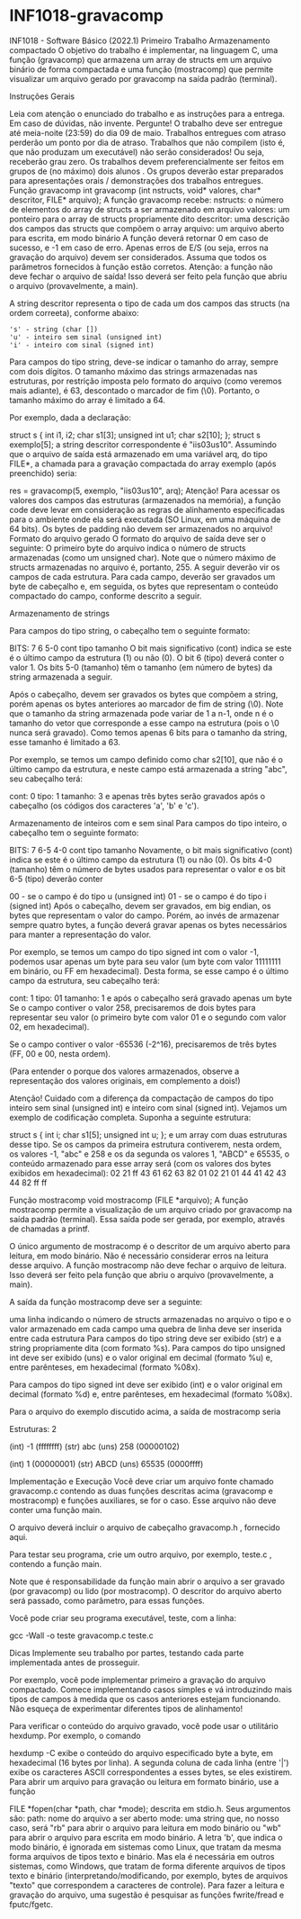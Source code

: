 # INF1018-gravacomp
INF1018 - Software Básico (2022.1)
Primeiro Trabalho
Armazenamento compactado
O objetivo do trabalho é implementar, na linguagem C, uma função (gravacomp) que armazena um array de structs em um arquivo binário de forma compactada e uma função (mostracomp) que permite visualizar um arquivo gerado por gravacomp na saída padrão (terminal).

Instruções Gerais

Leia com atenção o enunciado do trabalho e as instruções para a entrega. Em caso de dúvidas, não invente. Pergunte!
O trabalho deve ser entregue até meia-noite (23:59) do dia 09 de maio.
Trabalhos entregues com atraso perderão um ponto por dia de atraso.
Trabalhos que não compilem (isto é, que não produzam um executável) não serão considerados! Ou seja, receberão grau zero.
Os trabalhos devem preferencialmente ser feitos em grupos de (no máximo) dois alunos .
Os grupos deverão estar preparados para apresentações orais / demonstrações dos trabalhos entregues.
Função gravacomp
int gravacomp (int nstructs, void* valores, char* descritor, FILE* arquivo); 
A função gravacomp recebe:
nstructs: o número de elementos do array de structs a ser armazenado em arquivo
valores: um ponteiro para o array de structs propriamente dito
descritor: uma descrição dos campos das structs que compõem o array
arquivo: um arquivo aberto para escrita, em modo binário
A função deverá retornar 0 em caso de sucesso, e -1 em caso de erro. Apenas erros de E/S (ou seja, erros na gravação do arquivo) devem ser considerados. Assuma que todos os parâmetros fornecidos à função estão corretos.
Atenção: a função não deve fechar o arquivo de saída! Isso deverá ser feito pela função que abriu o arquivo (provavelmente, a main).

A string descritor representa o tipo de cada um dos campos das structs (na ordem correeta), conforme abaixo:

    's' - string (char [])
    'u' - inteiro sem sinal (unsigned int)
    'i' - inteiro com sinal (signed int)
Para campos do tipo string, deve-se indicar o tamanho do array, sempre com dois dígitos. O tamanho máximo das strings armazenadas nas estruturas, por restrição imposta pelo formato do arquivo (como veremos mais adiante), é 63, descontado o marcador de fim (\0). Portanto, o tamanho máximo do array é limitado a 64.

Por exemplo, dada a declaração:

  struct s {
    int  i1, i2;
    char s1[3];
    unsigned int u1;
    char s2[10];
  };
struct s exemplo[5];
a string descritor correspondente é "iis03us10".
Assumindo que o arquivo de saída está armazenado em uma variável arq, do tipo FILE*, a chamada para a gravação compactada do array exemplo (após preenchido) seria:

   res = gravacomp(5, exemplo, "iis03us10", arq);
Atenção! Para acessar os valores dos campos das estruturas (armazenados na memória), a função code deve levar em consideração as regras de alinhamento especificadas para o ambiente onde ela será executada (SO Linux, em uma máquina de 64 bits). Os bytes de padding não devem ser armazenados no arquivo!
Formato do arquivo gerado
O formato do arquivo de saída deve ser o seguinte:
O primeiro byte do arquivo indica o número de structs armazenadas (como um unsigned char). Note que o número máximo de structs armazenadas no arquivo é, portanto, 255.
A seguir deverão vir os campos de cada estrutura.
Para cada campo, deverão ser gravados um byte de cabeçalho e, em seguida, os bytes que representam o conteúdo compactado do campo, conforme descrito a seguir.

Armazenamento de strings

Para campos do tipo string, o cabeçalho tem o seguinte formato:

BITS:	7	6	5-0
 cont 	 tipo 	 tamanho 
O bit mais significativo (cont) indica se este é o último campo da estrutura (1) ou não (0). O bit 6 (tipo) deverá conter o valor 1. Os bits 5-0 (tamanho) têm o tamanho (em número de bytes) da string armazenada a seguir.

Após o cabeçalho, devem ser gravados os bytes que compõem a string, porém apenas os bytes anteriores ao marcador de fim de string (\0). Note que o tamanho da string armazenada pode variar de 1 a n-1, onde n é o tamanho do vetor que corresponde a esse campo na estrutura (pois o \0 nunca será gravado). Como temos apenas 6 bits para o tamanho da string, esse tamanho é limitado a 63.

Por exemplo, se temos um campo definido como char s2[10], que não é o último campo da estrutura, e neste campo está armazenada a string "abc", seu cabeçalho terá:

cont: 0
tipo: 1
tamanho: 3
e apenas três bytes serão gravados após o cabeçalho (os códigos dos caracteres 'a', 'b' e 'c').

Armazenamento de inteiros com e sem sinal
Para campos do tipo inteiro, o cabeçalho tem o seguinte formato:

BITS:	7	6-5	4-0
 cont 	 tipo 	 tamanho 
Novamente, o bit mais significativo (cont) indica se este é o último campo da estrutura (1) ou não (0). Os bits 4-0 (tamanho) têm o número de bytes usados para representar o valor e os bit 6-5 (tipo) deverão conter

00 - se o campo é do tipo u (unsigned int)
01 - se o campo é do tipo i (signed int)
Após o cabeçalho, devem ser gravados, em big endian, os bytes que representam o valor do campo. Porém, ao invés de armazenar sempre quatro bytes, a função deverá gravar apenas os bytes necessários para manter a representação do valor.

Por exemplo, se temos um campo do tipo signed int com o valor -1, podemos usar apenas um byte para seu valor (um byte com valor 11111111 em binário, ou FF em hexadecimal). Desta forma, se esse campo é o último campo da estrutura, seu cabeçalho terá:

cont: 1
tipo: 01
tamanho: 1
e após o cabeçalho será gravado apenas um byte
Se o campo contiver o valor 258, precisaremos de dois bytes para representar seu valor (o primeiro byte com valor 01 e o segundo com valor 02, em hexadecimal).

Se o campo contiver o valor -65536 (-2^16), precisaremos de três bytes (FF, 00 e 00, nesta ordem).

(Para entender o porque dos valores armazenados, observe a representação dos valores originais, em complemento a dois!)

Atenção! Cuidado com a diferença da compactação de campos do tipo inteiro sem sinal (unsigned int) e inteiro com sinal (signed int).
Vejamos um exemplo de codificação completa. Suponha a seguinte estrutura:

  struct s {
    int  i;
    char s1[5];
    unsigned int u;
  };
e um array com duas estruturas desse tipo. Se os campos da primeira estrutura contiverem, nesta ordem, os valores -1, "abc" e 258 e os da segunda os valores 1, "ABCD" e 65535, o conteúdo armazenado para esse array será (com os valores dos bytes exibidos em hexadecimal):
02 21 ff 43 61 62 63 82 01 02 21 01 44 41 42 43 44 82 ff ff

Função mostracomp
void mostracomp (FILE *arquivo); 
A função mostracomp permite a visualização de um arquivo criado por gravacomp na saída padrão (terminal). Essa saída pode ser gerada, por exemplo, através de chamadas a printf.

O único argumento de mostracomp é o descritor de um arquivo aberto para leitura, em modo binário. Não é necessário considerar erros na leitura desse arquivo. A função mostracomp não deve fechar o arquivo de leitura. Isso deverá ser feito pela função que abriu o arquivo (provavelmente, a main).

A saída da função mostracomp deve ser a seguinte:

uma linha indicando o número de structs armazenadas no arquivo
o tipo e o valor armazenado em cada campo
uma quebra de linha deve ser inserida entre cada estrutura
Para campos do tipo string deve ser exibido (str) e a string propriamente dita (com formato %s).
Para campos do tipo unsigned int deve ser exibido (uns) e o valor original em decimal (formato %u) e, entre parênteses, em hexadecimal (formato %08x).

Para campos do tipo signed int deve ser exibido (int) e o valor original em decimal (formato %d) e, entre parênteses, em hexadecimal (formato %08x).

Para o arquivo do exemplo discutido acima, a saída de mostracomp seria

Estruturas: 2

(int) -1 (ffffffff)
(str) abc
(uns) 258 (00000102)

(int) 1 (00000001)
(str) ABCD
(uns) 65535 (0000ffff)


Implementação e Execução
Você deve criar um arquivo fonte chamado gravacomp.c contendo as duas funções descritas acima (gravacomp e mostracomp) e funções auxiliares, se for o caso. Esse arquivo não deve conter uma função main.

O arquivo deverá incluir o arquivo de cabeçalho gravacomp.h , fornecido aqui.

Para testar seu programa, crie um outro arquivo, por exemplo, teste.c , contendo a função main.

Note que é responsabilidade da função main abrir o arquivo a ser gravado (por gravacomp) ou lido (por mostracomp). O descritor do arquivo aberto será passado, como parâmetro, para essas funções.

Você pode criar seu programa executável, teste, com a linha:

gcc -Wall -o teste gravacomp.c teste.c

Dicas
Implemente seu trabalho por partes, testando cada parte implementada antes de prosseguir.

Por exemplo, você pode implementar primeiro a gravação do arquivo compactado. Comece implementando casos simples e vá introduzindo mais tipos de campos à medida que os casos anteriores estejam funcionando. Não esqueça de experimentar diferentes tipos de alinhamento!

Para verificar o conteúdo do arquivo gravado, você pode usar o utilitário hexdump. Por exemplo, o comando

hexdump -C <nome-do-arquivo>
exibe o conteúdo do arquivo especificado byte a byte, em hexadecimal (16 bytes por linha). A segunda coluna de cada linha (entre '|') exibe os caracteres ASCII correspondentes a esses bytes, se eles existirem.
Para abrir um arquivo para gravação ou leitura em formato binário, use a função

FILE *fopen(char *path, char *mode);
descrita em stdio.h. Seus argumentos são:
path: nome do arquivo a ser aberto
mode: uma string que, no nosso caso, será "rb" para abrir o arquivo para leitura em modo binário ou "wb" para abrir o arquivo para escrita em modo binário.
A letra 'b', que indica o modo binário, é ignorada em sistemas como Linux, que tratam da mesma forma arquivos de tipos texto e binário. Mas ela é necessária em outros sistemas, como Windows, que tratam de forma diferente arquivos de tipos texto e binário (interpretando/modificando, por exemplo, bytes de arquivos "texto" que correspondem a caracteres de controle).
Para fazer a leitura e gravação do arquivo, uma sugestão é pesquisar as funções fwrite/fread e fputc/fgetc.

